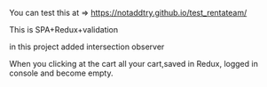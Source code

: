 You can test this at => https://notaddtry.github.io/test_rentateam/

This is SPA+Redux+validation

in this project added intersection observer

When you clicking at the cart all your cart,saved in Redux, logged in console and become empty.
